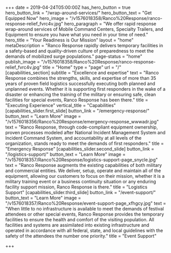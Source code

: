 +++
date = 2019-04-24T05:00:00Z
has_hero_button = true
hero_button_link = "/wrap-around-services/"
hero_button_text = "Get Equipped Now"
hero_image = "/v1576018358/Ranco%20Response/ranco-response-relief_fvrc4v.jpg"
hero_paragraph = "We offer rapid response wrap-around services of Mobile Command Centers, Specialty Trailers, and Equipment to ensure you have what you need in your time of need."
hero_title = "Your Readiness is Our Mission"
layout = "home"
metaDescription = "Ranco Response rapidly delivers temporary facilities in a safety-based and quality-driven culture of preparedness to meet the demands of mobilized surge populations."
page-status = "home"
publish_image = "/v1576018358/Ranco%20Response/ranco-response-relief_fvrc4v.jpg"
title = "Home"
type = "page"
url = "/"
[capabilities_section]
subtitle = "Excellence and expertise"
text = "Ranco Response combines the strengths, skills, and expertise of more than 35 years of proven field logistics successfully executing both planned and unplanned events. Whether it is supporting first responders in the wake of a disaster or enhancing the training of the military or ensuring safe, clean facilities for special events, Ranco Response has been there."
title = "Executing Experience"
vertical_title = "Capabilities"
[capabilities_slider.first_slide]
button_link = "/emergency-response/"
button_text = "Learn More"
image = "/v1576018356/Ranco%20Response/emergency-response_wwwadr.jpg"
text = "Ranco Response, through code-compliant equipment ownership, proven processes modeled after National Incident Management System and Incident Command System, and accountability at all levels of the organization, stands ready to meet the demands of first responders."
title = "Emergency Response"
[capabilities_slider.second_slide]
button_link = "/logistics-support/"
button_text = "Learn More"
image = "/v1576018357/Ranco%20Response/logistics-support-page_snycle.jpg"
text = "Ranco Response augments the existing capabilities of both military and commercial entities. We deliver, setup, operate and maintain all of the equipment, allowing our customers to focus on their mission, whether it is a military training event or a business continuity situation or any enduring facility support mission, Ranco Response is there."
title = "Logistics Support"
[capabilities_slider.third_slide]
button_link = "/event-support/"
button_text = "Learn More"
image = "/v1576018357/Ranco%20Response/event-support-page_xfhgcy.jpg"
text = "When little to no infrastructure is available to meet the demands of festival attendees or other special events, Ranco Response provides the temporary facilities to ensure the health and comfort of the visiting population. All facilities and systems are assimilated into existing infrastructure and operated in accordance with all federal, state, and local guidelines with the safety of the attendees the number one priority."
title = "Event Support"

+++
